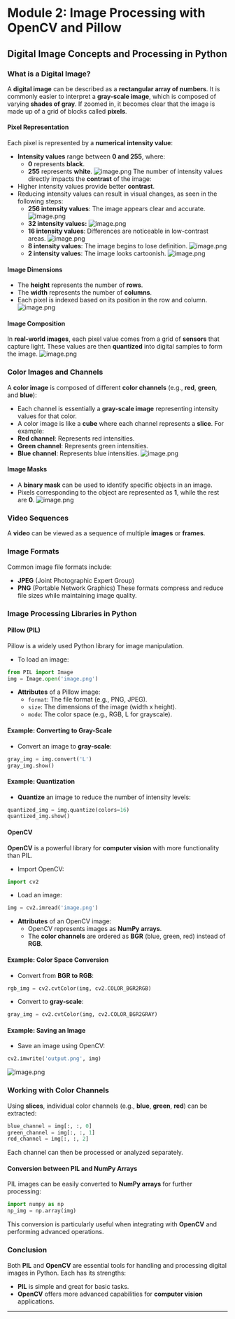 

# Module 2: Image Processing with OpenCV and Pillow
## Digital Image Concepts and Processing in Python
### What is a Digital Image?
A **digital image** can be described as a **rectangular array of numbers**. It is commonly easier to interpret a **gray-scale image**, which is composed of varying **shades of gray**. If zoomed in, it becomes clear that the image is made up of a grid of blocks called **pixels**.
#### Pixel Representation
Each pixel is represented by a **numerical intensity value**:
- **Intensity values** range between **0 and 255**, where:
	- **0** represents **black**.
	- **255** represents **white**.
![image.png](https://prod-files-secure.s3.us-west-2.amazonaws.com/03e82b26-cccb-4906-bb56-adabcbdc0655/fa1bb4aa-313a-44c2-a7b3-7fa4a8432b08/image.png?X-Amz-Algorithm=AWS4-HMAC-SHA256&X-Amz-Content-Sha256=UNSIGNED-PAYLOAD&X-Amz-Credential=ASIAZI2LB466QXI6XEOF%2F20250208%2Fus-west-2%2Fs3%2Faws4_request&X-Amz-Date=20250208T091352Z&X-Amz-Expires=3600&X-Amz-Security-Token=IQoJb3JpZ2luX2VjEHAaCXVzLXdlc3QtMiJHMEUCIQCvDN619U1H1vh4r%2FTXKbszr63s2XtJt%2B97lPJvAmcQbwIgWs1NB7ucaDL73XqMkk8NqYiJTdB3a35RPEPnaah%2FyjIqiAQIif%2F%2F%2F%2F%2F%2F%2F%2F%2F%2FARAAGgw2Mzc0MjMxODM4MDUiDO7JjMMMltb90XE2rircA8aOhSEaaOSnKzeTHMi6%2B8oXU%2F1SzyCKUXPq1msoY49wMGjKGg6Hk4WbKptmGKHVlzXyC%2FWdWah0laj4uDzyErPl%2BFv4nHdUJbnh7KjvqOa4CRarnXbHnP1CzKyGs2gj4bJlqDWDjPa4AnlWfhooSnrxIJuRu5cxBKzZdu%2FTjHnEjSHKMOpKzSEJDL7zdbi970lCzQxszyBu0DfC0Ad3Pg0UqH6VBjEWzBPxTxYGpyU99UnxpIFHVscBFJjVrlt5me83Ue2RS%2BUQTgvnLi8TlblrUCm6F3aE38YrhLpdpU2SnInTjbJH3GEawr4JxjRTIU87bMtSXUKpjOJ2trLHhKIveE0OoRqz0SiD3KiJ4DL3WFqWFWZZcKlZYel3dcCJ6Mqbcq%2BTgfegDe4guBoTeIOqzw1JKNC82GILo0%2B5Onms4QiKyWcYtBK8%2Bdyjf4s1KjY8WmW7BHn09yMjWcl8G8qGX1cMUHAU%2BeBYYq9l06neaicfs8ixfq83CrcoiYIDXdMWsZF66stbWhIfwCIp%2Bt0vF1ELLhBn%2F9eB%2BZnML930TAWvW7JtKur1540BvzT6wPSM8wGFC%2FMTosk1nRT%2FRJgviNtcl0iMs%2B7Ke1Z4%2BUBWH%2FzxkEWPzitocr7tMPWOnL0GOqUB%2BjHujZPBPSKPv7sIdOfa4oYHnawd0F%2FvDKZLaLtX22T8Mmo9CWpwXA64InNO5Jj1jw%2F23i1bhUE5aeQ7PlO%2FuYRlHXivDmkLijO%2FHD4fgNMe8NAb8SnhigmHVb8VYQFBndH%2FHMPn7%2BrHujnTc3QQD4EJ6DFShrTxIRoDgESEpfLAYzxTdWlxUXgvzrH9p%2Bgl3y8Jp6K%2Fc6Ea8T75ppT2YFdpQ6lY&X-Amz-Signature=f656bd16229ff2714113b6f97c13852289d7f931ad25f2650d3306c414f5f76e&X-Amz-SignedHeaders=host&x-id=GetObject)
The number of intensity values directly impacts the **contrast** of the image:
- Higher intensity values provide better **contrast**.
- Reducing intensity values can result in visual changes, as seen in the following steps:
	- **256 intensity values**: The image appears clear and accurate.
![image.png](https://prod-files-secure.s3.us-west-2.amazonaws.com/03e82b26-cccb-4906-bb56-adabcbdc0655/0de7dfb4-99dc-4b87-8932-5165b3c3b775/image.png?X-Amz-Algorithm=AWS4-HMAC-SHA256&X-Amz-Content-Sha256=UNSIGNED-PAYLOAD&X-Amz-Credential=ASIAZI2LB466RRNSM5UI%2F20250208%2Fus-west-2%2Fs3%2Faws4_request&X-Amz-Date=20250208T091352Z&X-Amz-Expires=3600&X-Amz-Security-Token=IQoJb3JpZ2luX2VjEHAaCXVzLXdlc3QtMiJHMEUCIHzzDV6iPCc%2FZ63SZscfMv1u27zipg9leRfI3Q8bMwLEAiEAnzBRPVVZ0amKSoFkNlqzkk3JcjlFwc%2F%2FVGKIEdf3KfUqiAQIif%2F%2F%2F%2F%2F%2F%2F%2F%2F%2FARAAGgw2Mzc0MjMxODM4MDUiDGaG3hq%2BjkXvp%2FSGvyrcA7bkjp%2FcLG%2BrjAKrPZEnTDz1ZIS5k%2FC28uu9lO%2BpNY8EkttHPINTZKKnRBEikP7AYP6oTn%2FvenEaWKZ6VlyJwurbbprrM33wrhSn10xxQqEdY8DK7xEggwBX1i1CXzoNMtmzBLXaT8qLpGqkLd66yIjn%2FIWNrY0Os37ksqXG0c5engGj7hPk6LaUo56ZuVs0RdZ457q93GGIx6QONBYrQhWakJPWDYZGWziNtbGrQYOkjR%2Bk1GMLjXKG6Qrfet92qdKuthP1sbTPRfa0sXyYs7QdeRyWtxvVa9GtX3RenFPS%2FeXY4%2FZAoi2AvL%2FqU%2BegkLMR5uUxByBh9tKy%2FV6oX3KF2TONIqdpZ38D9e0xJWd21RnLLvg9RUidqW8G6GIc9lkDgoNTqZNvz%2FZRj0GJoAg01tRIvbjkR%2FN0bbf%2BSHn6gDh%2BrP1sNB%2B%2BoP5QP9H08hqnnq46XQFgXHjMhjPRGB75bKq5lYUbG3XLO0CnD9isztNto9EDWMnZpQsceHCKqHY%2B5pA%2FUAQTNyDq2WkyiC21U3cMFEERVbsB%2BGzHTlC5LmuxXVR8a1bdBs%2BZI1muTPoJwwBZ7wkCFcnyv8ojz0fg7IcUc4rUKVMSask9vrZ4SMeWVXeNgvpvTdWvMIqOnL0GOqUBnxxSLPAKv4abAzJ6FX2ric1zi8Yt1sYk%2BpgiU8PqjGQ2lEuO1ZGYLbvljq2Pxo0U9zHBtl%2BxssL4ZTq1iD9WohwOLvHkGHfgvOu9CF9XBBITRPLL5Qj29RpoWfq5Uy4XhUoYkysChi1ncDh962btPbLwa4sR8x8BRaaYsVBZojP3tEq4Wx3k6GQvX%2Bno4hTMdYpRoN7Gx7QPSmEtF%2BOZM4sF5Xur&X-Amz-Signature=68fd825775e5040aa075ac848e64b64d1b4085d656025a7cd6c11008ede5432f&X-Amz-SignedHeaders=host&x-id=GetObject)
	- **32 intensity values:**
![image.png](https://prod-files-secure.s3.us-west-2.amazonaws.com/03e82b26-cccb-4906-bb56-adabcbdc0655/7eb81f08-b190-4c5a-ba2b-2a498a15b2c4/image.png?X-Amz-Algorithm=AWS4-HMAC-SHA256&X-Amz-Content-Sha256=UNSIGNED-PAYLOAD&X-Amz-Credential=ASIAZI2LB466RRNSM5UI%2F20250208%2Fus-west-2%2Fs3%2Faws4_request&X-Amz-Date=20250208T091352Z&X-Amz-Expires=3600&X-Amz-Security-Token=IQoJb3JpZ2luX2VjEHAaCXVzLXdlc3QtMiJHMEUCIHzzDV6iPCc%2FZ63SZscfMv1u27zipg9leRfI3Q8bMwLEAiEAnzBRPVVZ0amKSoFkNlqzkk3JcjlFwc%2F%2FVGKIEdf3KfUqiAQIif%2F%2F%2F%2F%2F%2F%2F%2F%2F%2FARAAGgw2Mzc0MjMxODM4MDUiDGaG3hq%2BjkXvp%2FSGvyrcA7bkjp%2FcLG%2BrjAKrPZEnTDz1ZIS5k%2FC28uu9lO%2BpNY8EkttHPINTZKKnRBEikP7AYP6oTn%2FvenEaWKZ6VlyJwurbbprrM33wrhSn10xxQqEdY8DK7xEggwBX1i1CXzoNMtmzBLXaT8qLpGqkLd66yIjn%2FIWNrY0Os37ksqXG0c5engGj7hPk6LaUo56ZuVs0RdZ457q93GGIx6QONBYrQhWakJPWDYZGWziNtbGrQYOkjR%2Bk1GMLjXKG6Qrfet92qdKuthP1sbTPRfa0sXyYs7QdeRyWtxvVa9GtX3RenFPS%2FeXY4%2FZAoi2AvL%2FqU%2BegkLMR5uUxByBh9tKy%2FV6oX3KF2TONIqdpZ38D9e0xJWd21RnLLvg9RUidqW8G6GIc9lkDgoNTqZNvz%2FZRj0GJoAg01tRIvbjkR%2FN0bbf%2BSHn6gDh%2BrP1sNB%2B%2BoP5QP9H08hqnnq46XQFgXHjMhjPRGB75bKq5lYUbG3XLO0CnD9isztNto9EDWMnZpQsceHCKqHY%2B5pA%2FUAQTNyDq2WkyiC21U3cMFEERVbsB%2BGzHTlC5LmuxXVR8a1bdBs%2BZI1muTPoJwwBZ7wkCFcnyv8ojz0fg7IcUc4rUKVMSask9vrZ4SMeWVXeNgvpvTdWvMIqOnL0GOqUBnxxSLPAKv4abAzJ6FX2ric1zi8Yt1sYk%2BpgiU8PqjGQ2lEuO1ZGYLbvljq2Pxo0U9zHBtl%2BxssL4ZTq1iD9WohwOLvHkGHfgvOu9CF9XBBITRPLL5Qj29RpoWfq5Uy4XhUoYkysChi1ncDh962btPbLwa4sR8x8BRaaYsVBZojP3tEq4Wx3k6GQvX%2Bno4hTMdYpRoN7Gx7QPSmEtF%2BOZM4sF5Xur&X-Amz-Signature=4f4caa92b79feedf55712555f82af528c2bb60e894899516be46041d34054598&X-Amz-SignedHeaders=host&x-id=GetObject)
	- **16 intensity values**: Differences are noticeable in low-contrast areas.
![image.png](https://prod-files-secure.s3.us-west-2.amazonaws.com/03e82b26-cccb-4906-bb56-adabcbdc0655/6bf56d44-9a14-4b7b-98c2-1f00b8630f0c/image.png?X-Amz-Algorithm=AWS4-HMAC-SHA256&X-Amz-Content-Sha256=UNSIGNED-PAYLOAD&X-Amz-Credential=ASIAZI2LB466RRNSM5UI%2F20250208%2Fus-west-2%2Fs3%2Faws4_request&X-Amz-Date=20250208T091352Z&X-Amz-Expires=3600&X-Amz-Security-Token=IQoJb3JpZ2luX2VjEHAaCXVzLXdlc3QtMiJHMEUCIHzzDV6iPCc%2FZ63SZscfMv1u27zipg9leRfI3Q8bMwLEAiEAnzBRPVVZ0amKSoFkNlqzkk3JcjlFwc%2F%2FVGKIEdf3KfUqiAQIif%2F%2F%2F%2F%2F%2F%2F%2F%2F%2FARAAGgw2Mzc0MjMxODM4MDUiDGaG3hq%2BjkXvp%2FSGvyrcA7bkjp%2FcLG%2BrjAKrPZEnTDz1ZIS5k%2FC28uu9lO%2BpNY8EkttHPINTZKKnRBEikP7AYP6oTn%2FvenEaWKZ6VlyJwurbbprrM33wrhSn10xxQqEdY8DK7xEggwBX1i1CXzoNMtmzBLXaT8qLpGqkLd66yIjn%2FIWNrY0Os37ksqXG0c5engGj7hPk6LaUo56ZuVs0RdZ457q93GGIx6QONBYrQhWakJPWDYZGWziNtbGrQYOkjR%2Bk1GMLjXKG6Qrfet92qdKuthP1sbTPRfa0sXyYs7QdeRyWtxvVa9GtX3RenFPS%2FeXY4%2FZAoi2AvL%2FqU%2BegkLMR5uUxByBh9tKy%2FV6oX3KF2TONIqdpZ38D9e0xJWd21RnLLvg9RUidqW8G6GIc9lkDgoNTqZNvz%2FZRj0GJoAg01tRIvbjkR%2FN0bbf%2BSHn6gDh%2BrP1sNB%2B%2BoP5QP9H08hqnnq46XQFgXHjMhjPRGB75bKq5lYUbG3XLO0CnD9isztNto9EDWMnZpQsceHCKqHY%2B5pA%2FUAQTNyDq2WkyiC21U3cMFEERVbsB%2BGzHTlC5LmuxXVR8a1bdBs%2BZI1muTPoJwwBZ7wkCFcnyv8ojz0fg7IcUc4rUKVMSask9vrZ4SMeWVXeNgvpvTdWvMIqOnL0GOqUBnxxSLPAKv4abAzJ6FX2ric1zi8Yt1sYk%2BpgiU8PqjGQ2lEuO1ZGYLbvljq2Pxo0U9zHBtl%2BxssL4ZTq1iD9WohwOLvHkGHfgvOu9CF9XBBITRPLL5Qj29RpoWfq5Uy4XhUoYkysChi1ncDh962btPbLwa4sR8x8BRaaYsVBZojP3tEq4Wx3k6GQvX%2Bno4hTMdYpRoN7Gx7QPSmEtF%2BOZM4sF5Xur&X-Amz-Signature=196833f1bd19e7b2de027553c259cd4858d6c84680d697c0ef2d47e1ab147856&X-Amz-SignedHeaders=host&x-id=GetObject)
	- **8 intensity values**: The image begins to lose definition.
![image.png](https://prod-files-secure.s3.us-west-2.amazonaws.com/03e82b26-cccb-4906-bb56-adabcbdc0655/cca05878-ca1a-43e0-8bec-1d146756f9ae/image.png?X-Amz-Algorithm=AWS4-HMAC-SHA256&X-Amz-Content-Sha256=UNSIGNED-PAYLOAD&X-Amz-Credential=ASIAZI2LB466RRNSM5UI%2F20250208%2Fus-west-2%2Fs3%2Faws4_request&X-Amz-Date=20250208T091352Z&X-Amz-Expires=3600&X-Amz-Security-Token=IQoJb3JpZ2luX2VjEHAaCXVzLXdlc3QtMiJHMEUCIHzzDV6iPCc%2FZ63SZscfMv1u27zipg9leRfI3Q8bMwLEAiEAnzBRPVVZ0amKSoFkNlqzkk3JcjlFwc%2F%2FVGKIEdf3KfUqiAQIif%2F%2F%2F%2F%2F%2F%2F%2F%2F%2FARAAGgw2Mzc0MjMxODM4MDUiDGaG3hq%2BjkXvp%2FSGvyrcA7bkjp%2FcLG%2BrjAKrPZEnTDz1ZIS5k%2FC28uu9lO%2BpNY8EkttHPINTZKKnRBEikP7AYP6oTn%2FvenEaWKZ6VlyJwurbbprrM33wrhSn10xxQqEdY8DK7xEggwBX1i1CXzoNMtmzBLXaT8qLpGqkLd66yIjn%2FIWNrY0Os37ksqXG0c5engGj7hPk6LaUo56ZuVs0RdZ457q93GGIx6QONBYrQhWakJPWDYZGWziNtbGrQYOkjR%2Bk1GMLjXKG6Qrfet92qdKuthP1sbTPRfa0sXyYs7QdeRyWtxvVa9GtX3RenFPS%2FeXY4%2FZAoi2AvL%2FqU%2BegkLMR5uUxByBh9tKy%2FV6oX3KF2TONIqdpZ38D9e0xJWd21RnLLvg9RUidqW8G6GIc9lkDgoNTqZNvz%2FZRj0GJoAg01tRIvbjkR%2FN0bbf%2BSHn6gDh%2BrP1sNB%2B%2BoP5QP9H08hqnnq46XQFgXHjMhjPRGB75bKq5lYUbG3XLO0CnD9isztNto9EDWMnZpQsceHCKqHY%2B5pA%2FUAQTNyDq2WkyiC21U3cMFEERVbsB%2BGzHTlC5LmuxXVR8a1bdBs%2BZI1muTPoJwwBZ7wkCFcnyv8ojz0fg7IcUc4rUKVMSask9vrZ4SMeWVXeNgvpvTdWvMIqOnL0GOqUBnxxSLPAKv4abAzJ6FX2ric1zi8Yt1sYk%2BpgiU8PqjGQ2lEuO1ZGYLbvljq2Pxo0U9zHBtl%2BxssL4ZTq1iD9WohwOLvHkGHfgvOu9CF9XBBITRPLL5Qj29RpoWfq5Uy4XhUoYkysChi1ncDh962btPbLwa4sR8x8BRaaYsVBZojP3tEq4Wx3k6GQvX%2Bno4hTMdYpRoN7Gx7QPSmEtF%2BOZM4sF5Xur&X-Amz-Signature=408857074c702afbdba1900c928a14c051c9155eb2a7c663684f005173f50ab8&X-Amz-SignedHeaders=host&x-id=GetObject)
	- **2 intensity values**: The image looks cartoonish.
![image.png](https://prod-files-secure.s3.us-west-2.amazonaws.com/03e82b26-cccb-4906-bb56-adabcbdc0655/12da64d7-6b97-44e0-bc2c-52b9c47ce212/image.png?X-Amz-Algorithm=AWS4-HMAC-SHA256&X-Amz-Content-Sha256=UNSIGNED-PAYLOAD&X-Amz-Credential=ASIAZI2LB466RRNSM5UI%2F20250208%2Fus-west-2%2Fs3%2Faws4_request&X-Amz-Date=20250208T091352Z&X-Amz-Expires=3600&X-Amz-Security-Token=IQoJb3JpZ2luX2VjEHAaCXVzLXdlc3QtMiJHMEUCIHzzDV6iPCc%2FZ63SZscfMv1u27zipg9leRfI3Q8bMwLEAiEAnzBRPVVZ0amKSoFkNlqzkk3JcjlFwc%2F%2FVGKIEdf3KfUqiAQIif%2F%2F%2F%2F%2F%2F%2F%2F%2F%2FARAAGgw2Mzc0MjMxODM4MDUiDGaG3hq%2BjkXvp%2FSGvyrcA7bkjp%2FcLG%2BrjAKrPZEnTDz1ZIS5k%2FC28uu9lO%2BpNY8EkttHPINTZKKnRBEikP7AYP6oTn%2FvenEaWKZ6VlyJwurbbprrM33wrhSn10xxQqEdY8DK7xEggwBX1i1CXzoNMtmzBLXaT8qLpGqkLd66yIjn%2FIWNrY0Os37ksqXG0c5engGj7hPk6LaUo56ZuVs0RdZ457q93GGIx6QONBYrQhWakJPWDYZGWziNtbGrQYOkjR%2Bk1GMLjXKG6Qrfet92qdKuthP1sbTPRfa0sXyYs7QdeRyWtxvVa9GtX3RenFPS%2FeXY4%2FZAoi2AvL%2FqU%2BegkLMR5uUxByBh9tKy%2FV6oX3KF2TONIqdpZ38D9e0xJWd21RnLLvg9RUidqW8G6GIc9lkDgoNTqZNvz%2FZRj0GJoAg01tRIvbjkR%2FN0bbf%2BSHn6gDh%2BrP1sNB%2B%2BoP5QP9H08hqnnq46XQFgXHjMhjPRGB75bKq5lYUbG3XLO0CnD9isztNto9EDWMnZpQsceHCKqHY%2B5pA%2FUAQTNyDq2WkyiC21U3cMFEERVbsB%2BGzHTlC5LmuxXVR8a1bdBs%2BZI1muTPoJwwBZ7wkCFcnyv8ojz0fg7IcUc4rUKVMSask9vrZ4SMeWVXeNgvpvTdWvMIqOnL0GOqUBnxxSLPAKv4abAzJ6FX2ric1zi8Yt1sYk%2BpgiU8PqjGQ2lEuO1ZGYLbvljq2Pxo0U9zHBtl%2BxssL4ZTq1iD9WohwOLvHkGHfgvOu9CF9XBBITRPLL5Qj29RpoWfq5Uy4XhUoYkysChi1ncDh962btPbLwa4sR8x8BRaaYsVBZojP3tEq4Wx3k6GQvX%2Bno4hTMdYpRoN7Gx7QPSmEtF%2BOZM4sF5Xur&X-Amz-Signature=56927f0d362c44b0484173a1c87f7912be17257dec49c71fc9e0a19ffdfd6571&X-Amz-SignedHeaders=host&x-id=GetObject)
#### Image Dimensions
- The **height** represents the number of **rows**.
- The **width** represents the number of **columns**.
- Each pixel is indexed based on its position in the row and column.
![image.png](https://prod-files-secure.s3.us-west-2.amazonaws.com/03e82b26-cccb-4906-bb56-adabcbdc0655/ff056335-e79e-4491-b508-30cd45b6c194/image.png?X-Amz-Algorithm=AWS4-HMAC-SHA256&X-Amz-Content-Sha256=UNSIGNED-PAYLOAD&X-Amz-Credential=ASIAZI2LB466QXI6XEOF%2F20250208%2Fus-west-2%2Fs3%2Faws4_request&X-Amz-Date=20250208T091352Z&X-Amz-Expires=3600&X-Amz-Security-Token=IQoJb3JpZ2luX2VjEHAaCXVzLXdlc3QtMiJHMEUCIQCvDN619U1H1vh4r%2FTXKbszr63s2XtJt%2B97lPJvAmcQbwIgWs1NB7ucaDL73XqMkk8NqYiJTdB3a35RPEPnaah%2FyjIqiAQIif%2F%2F%2F%2F%2F%2F%2F%2F%2F%2FARAAGgw2Mzc0MjMxODM4MDUiDO7JjMMMltb90XE2rircA8aOhSEaaOSnKzeTHMi6%2B8oXU%2F1SzyCKUXPq1msoY49wMGjKGg6Hk4WbKptmGKHVlzXyC%2FWdWah0laj4uDzyErPl%2BFv4nHdUJbnh7KjvqOa4CRarnXbHnP1CzKyGs2gj4bJlqDWDjPa4AnlWfhooSnrxIJuRu5cxBKzZdu%2FTjHnEjSHKMOpKzSEJDL7zdbi970lCzQxszyBu0DfC0Ad3Pg0UqH6VBjEWzBPxTxYGpyU99UnxpIFHVscBFJjVrlt5me83Ue2RS%2BUQTgvnLi8TlblrUCm6F3aE38YrhLpdpU2SnInTjbJH3GEawr4JxjRTIU87bMtSXUKpjOJ2trLHhKIveE0OoRqz0SiD3KiJ4DL3WFqWFWZZcKlZYel3dcCJ6Mqbcq%2BTgfegDe4guBoTeIOqzw1JKNC82GILo0%2B5Onms4QiKyWcYtBK8%2Bdyjf4s1KjY8WmW7BHn09yMjWcl8G8qGX1cMUHAU%2BeBYYq9l06neaicfs8ixfq83CrcoiYIDXdMWsZF66stbWhIfwCIp%2Bt0vF1ELLhBn%2F9eB%2BZnML930TAWvW7JtKur1540BvzT6wPSM8wGFC%2FMTosk1nRT%2FRJgviNtcl0iMs%2B7Ke1Z4%2BUBWH%2FzxkEWPzitocr7tMPWOnL0GOqUB%2BjHujZPBPSKPv7sIdOfa4oYHnawd0F%2FvDKZLaLtX22T8Mmo9CWpwXA64InNO5Jj1jw%2F23i1bhUE5aeQ7PlO%2FuYRlHXivDmkLijO%2FHD4fgNMe8NAb8SnhigmHVb8VYQFBndH%2FHMPn7%2BrHujnTc3QQD4EJ6DFShrTxIRoDgESEpfLAYzxTdWlxUXgvzrH9p%2Bgl3y8Jp6K%2Fc6Ea8T75ppT2YFdpQ6lY&X-Amz-Signature=73dc7097f9c756cf077b07fce3e00f50ee3b9d2eb94a92d1788769d478e047a8&X-Amz-SignedHeaders=host&x-id=GetObject)
#### Image Composition
In **real-world images**, each pixel value comes from a grid of **sensors** that capture light. These values are then **quantized** into digital samples to form the image.
![image.png](https://prod-files-secure.s3.us-west-2.amazonaws.com/03e82b26-cccb-4906-bb56-adabcbdc0655/0c721ea0-409b-4d32-b630-a00d6f170d18/image.png?X-Amz-Algorithm=AWS4-HMAC-SHA256&X-Amz-Content-Sha256=UNSIGNED-PAYLOAD&X-Amz-Credential=ASIAZI2LB466QXI6XEOF%2F20250208%2Fus-west-2%2Fs3%2Faws4_request&X-Amz-Date=20250208T091352Z&X-Amz-Expires=3600&X-Amz-Security-Token=IQoJb3JpZ2luX2VjEHAaCXVzLXdlc3QtMiJHMEUCIQCvDN619U1H1vh4r%2FTXKbszr63s2XtJt%2B97lPJvAmcQbwIgWs1NB7ucaDL73XqMkk8NqYiJTdB3a35RPEPnaah%2FyjIqiAQIif%2F%2F%2F%2F%2F%2F%2F%2F%2F%2FARAAGgw2Mzc0MjMxODM4MDUiDO7JjMMMltb90XE2rircA8aOhSEaaOSnKzeTHMi6%2B8oXU%2F1SzyCKUXPq1msoY49wMGjKGg6Hk4WbKptmGKHVlzXyC%2FWdWah0laj4uDzyErPl%2BFv4nHdUJbnh7KjvqOa4CRarnXbHnP1CzKyGs2gj4bJlqDWDjPa4AnlWfhooSnrxIJuRu5cxBKzZdu%2FTjHnEjSHKMOpKzSEJDL7zdbi970lCzQxszyBu0DfC0Ad3Pg0UqH6VBjEWzBPxTxYGpyU99UnxpIFHVscBFJjVrlt5me83Ue2RS%2BUQTgvnLi8TlblrUCm6F3aE38YrhLpdpU2SnInTjbJH3GEawr4JxjRTIU87bMtSXUKpjOJ2trLHhKIveE0OoRqz0SiD3KiJ4DL3WFqWFWZZcKlZYel3dcCJ6Mqbcq%2BTgfegDe4guBoTeIOqzw1JKNC82GILo0%2B5Onms4QiKyWcYtBK8%2Bdyjf4s1KjY8WmW7BHn09yMjWcl8G8qGX1cMUHAU%2BeBYYq9l06neaicfs8ixfq83CrcoiYIDXdMWsZF66stbWhIfwCIp%2Bt0vF1ELLhBn%2F9eB%2BZnML930TAWvW7JtKur1540BvzT6wPSM8wGFC%2FMTosk1nRT%2FRJgviNtcl0iMs%2B7Ke1Z4%2BUBWH%2FzxkEWPzitocr7tMPWOnL0GOqUB%2BjHujZPBPSKPv7sIdOfa4oYHnawd0F%2FvDKZLaLtX22T8Mmo9CWpwXA64InNO5Jj1jw%2F23i1bhUE5aeQ7PlO%2FuYRlHXivDmkLijO%2FHD4fgNMe8NAb8SnhigmHVb8VYQFBndH%2FHMPn7%2BrHujnTc3QQD4EJ6DFShrTxIRoDgESEpfLAYzxTdWlxUXgvzrH9p%2Bgl3y8Jp6K%2Fc6Ea8T75ppT2YFdpQ6lY&X-Amz-Signature=d5f4f6a503161959854162aedc162b1041baccbc4517e110fa1e08531da6bd3a&X-Amz-SignedHeaders=host&x-id=GetObject)
### Color Images and Channels
A **color image** is composed of different **color channels** (e.g., **red**, **green**, and **blue**):
- Each channel is essentially a **gray-scale image** representing intensity values for that color.
- A color image is like a **cube** where each channel represents a **slice**.
For example:
- **Red channel**: Represents red intensities.
- **Green channel**: Represents green intensities.
- **Blue channel**: Represents blue intensities.
![image.png](https://prod-files-secure.s3.us-west-2.amazonaws.com/03e82b26-cccb-4906-bb56-adabcbdc0655/c0cc17c9-842f-413f-82e8-f3f44278cf74/image.png?X-Amz-Algorithm=AWS4-HMAC-SHA256&X-Amz-Content-Sha256=UNSIGNED-PAYLOAD&X-Amz-Credential=ASIAZI2LB466QXI6XEOF%2F20250208%2Fus-west-2%2Fs3%2Faws4_request&X-Amz-Date=20250208T091352Z&X-Amz-Expires=3600&X-Amz-Security-Token=IQoJb3JpZ2luX2VjEHAaCXVzLXdlc3QtMiJHMEUCIQCvDN619U1H1vh4r%2FTXKbszr63s2XtJt%2B97lPJvAmcQbwIgWs1NB7ucaDL73XqMkk8NqYiJTdB3a35RPEPnaah%2FyjIqiAQIif%2F%2F%2F%2F%2F%2F%2F%2F%2F%2FARAAGgw2Mzc0MjMxODM4MDUiDO7JjMMMltb90XE2rircA8aOhSEaaOSnKzeTHMi6%2B8oXU%2F1SzyCKUXPq1msoY49wMGjKGg6Hk4WbKptmGKHVlzXyC%2FWdWah0laj4uDzyErPl%2BFv4nHdUJbnh7KjvqOa4CRarnXbHnP1CzKyGs2gj4bJlqDWDjPa4AnlWfhooSnrxIJuRu5cxBKzZdu%2FTjHnEjSHKMOpKzSEJDL7zdbi970lCzQxszyBu0DfC0Ad3Pg0UqH6VBjEWzBPxTxYGpyU99UnxpIFHVscBFJjVrlt5me83Ue2RS%2BUQTgvnLi8TlblrUCm6F3aE38YrhLpdpU2SnInTjbJH3GEawr4JxjRTIU87bMtSXUKpjOJ2trLHhKIveE0OoRqz0SiD3KiJ4DL3WFqWFWZZcKlZYel3dcCJ6Mqbcq%2BTgfegDe4guBoTeIOqzw1JKNC82GILo0%2B5Onms4QiKyWcYtBK8%2Bdyjf4s1KjY8WmW7BHn09yMjWcl8G8qGX1cMUHAU%2BeBYYq9l06neaicfs8ixfq83CrcoiYIDXdMWsZF66stbWhIfwCIp%2Bt0vF1ELLhBn%2F9eB%2BZnML930TAWvW7JtKur1540BvzT6wPSM8wGFC%2FMTosk1nRT%2FRJgviNtcl0iMs%2B7Ke1Z4%2BUBWH%2FzxkEWPzitocr7tMPWOnL0GOqUB%2BjHujZPBPSKPv7sIdOfa4oYHnawd0F%2FvDKZLaLtX22T8Mmo9CWpwXA64InNO5Jj1jw%2F23i1bhUE5aeQ7PlO%2FuYRlHXivDmkLijO%2FHD4fgNMe8NAb8SnhigmHVb8VYQFBndH%2FHMPn7%2BrHujnTc3QQD4EJ6DFShrTxIRoDgESEpfLAYzxTdWlxUXgvzrH9p%2Bgl3y8Jp6K%2Fc6Ea8T75ppT2YFdpQ6lY&X-Amz-Signature=7a05a056eaaae4b3daf686334fb973e5a0b5fad5774faa93dbcc6b9e8b5f39b3&X-Amz-SignedHeaders=host&x-id=GetObject)
#### Image Masks
- A **binary mask** can be used to identify specific objects in an image.
- Pixels corresponding to the object are represented as **1**, while the rest are **0**.
![image.png](https://prod-files-secure.s3.us-west-2.amazonaws.com/03e82b26-cccb-4906-bb56-adabcbdc0655/667eab4d-d19d-4618-81d0-663b6beb002c/image.png?X-Amz-Algorithm=AWS4-HMAC-SHA256&X-Amz-Content-Sha256=UNSIGNED-PAYLOAD&X-Amz-Credential=ASIAZI2LB466QXI6XEOF%2F20250208%2Fus-west-2%2Fs3%2Faws4_request&X-Amz-Date=20250208T091352Z&X-Amz-Expires=3600&X-Amz-Security-Token=IQoJb3JpZ2luX2VjEHAaCXVzLXdlc3QtMiJHMEUCIQCvDN619U1H1vh4r%2FTXKbszr63s2XtJt%2B97lPJvAmcQbwIgWs1NB7ucaDL73XqMkk8NqYiJTdB3a35RPEPnaah%2FyjIqiAQIif%2F%2F%2F%2F%2F%2F%2F%2F%2F%2FARAAGgw2Mzc0MjMxODM4MDUiDO7JjMMMltb90XE2rircA8aOhSEaaOSnKzeTHMi6%2B8oXU%2F1SzyCKUXPq1msoY49wMGjKGg6Hk4WbKptmGKHVlzXyC%2FWdWah0laj4uDzyErPl%2BFv4nHdUJbnh7KjvqOa4CRarnXbHnP1CzKyGs2gj4bJlqDWDjPa4AnlWfhooSnrxIJuRu5cxBKzZdu%2FTjHnEjSHKMOpKzSEJDL7zdbi970lCzQxszyBu0DfC0Ad3Pg0UqH6VBjEWzBPxTxYGpyU99UnxpIFHVscBFJjVrlt5me83Ue2RS%2BUQTgvnLi8TlblrUCm6F3aE38YrhLpdpU2SnInTjbJH3GEawr4JxjRTIU87bMtSXUKpjOJ2trLHhKIveE0OoRqz0SiD3KiJ4DL3WFqWFWZZcKlZYel3dcCJ6Mqbcq%2BTgfegDe4guBoTeIOqzw1JKNC82GILo0%2B5Onms4QiKyWcYtBK8%2Bdyjf4s1KjY8WmW7BHn09yMjWcl8G8qGX1cMUHAU%2BeBYYq9l06neaicfs8ixfq83CrcoiYIDXdMWsZF66stbWhIfwCIp%2Bt0vF1ELLhBn%2F9eB%2BZnML930TAWvW7JtKur1540BvzT6wPSM8wGFC%2FMTosk1nRT%2FRJgviNtcl0iMs%2B7Ke1Z4%2BUBWH%2FzxkEWPzitocr7tMPWOnL0GOqUB%2BjHujZPBPSKPv7sIdOfa4oYHnawd0F%2FvDKZLaLtX22T8Mmo9CWpwXA64InNO5Jj1jw%2F23i1bhUE5aeQ7PlO%2FuYRlHXivDmkLijO%2FHD4fgNMe8NAb8SnhigmHVb8VYQFBndH%2FHMPn7%2BrHujnTc3QQD4EJ6DFShrTxIRoDgESEpfLAYzxTdWlxUXgvzrH9p%2Bgl3y8Jp6K%2Fc6Ea8T75ppT2YFdpQ6lY&X-Amz-Signature=2947706852f30bc4ea10efd3f1cb7103e2a7364410fb2adfae6c1f13b3d95227&X-Amz-SignedHeaders=host&x-id=GetObject)
### Video Sequences
A **video** can be viewed as a sequence of multiple **images** or **frames**.
### Image Formats
Common image file formats include:
- **JPEG** (Joint Photographic Expert Group)
- **PNG** (Portable Network Graphics)
These formats compress and reduce file sizes while maintaining image quality.
### Image Processing Libraries in Python
#### Pillow (PIL)
Pillow is a widely used Python library for image manipulation.
- To load an image:
```python
from PIL import Image
img = Image.open('image.png')
```
- **Attributes** of a Pillow image:
	- `format`: The file format (e.g., PNG, JPEG).
	- `size`: The dimensions of the image (width x height).
	- `mode`: The color space (e.g., RGB, L for grayscale).
#### Example: Converting to Gray-Scale
- Convert an image to **gray-scale**:
```python
gray_img = img.convert('L')
gray_img.show()
```
#### Example: Quantization
- **Quantize** an image to reduce the number of intensity levels:
```python
quantized_img = img.quantize(colors=16)
quantized_img.show()
```
#### OpenCV
**OpenCV** is a powerful library for **computer vision** with more functionality than PIL.
- Import OpenCV:
```python
import cv2
```
- Load an image:
```python
img = cv2.imread('image.png')
```
- **Attributes** of an OpenCV image:
	- OpenCV represents images as **NumPy arrays**.
	- The **color channels** are ordered as **BGR** (blue, green, red) instead of **RGB**.
#### Example: Color Space Conversion
- Convert from **BGR to RGB**:
```python
rgb_img = cv2.cvtColor(img, cv2.COLOR_BGR2RGB)
```
- Convert to **gray-scale**:
```python
gray_img = cv2.cvtColor(img, cv2.COLOR_BGR2GRAY)
```
#### Example: Saving an Image
- Save an image using OpenCV:
```python
cv2.imwrite('output.png', img)
```
![image.png](https://prod-files-secure.s3.us-west-2.amazonaws.com/03e82b26-cccb-4906-bb56-adabcbdc0655/25fcc977-54ea-484c-997e-9b6bd016f347/image.png?X-Amz-Algorithm=AWS4-HMAC-SHA256&X-Amz-Content-Sha256=UNSIGNED-PAYLOAD&X-Amz-Credential=ASIAZI2LB466QXI6XEOF%2F20250208%2Fus-west-2%2Fs3%2Faws4_request&X-Amz-Date=20250208T091352Z&X-Amz-Expires=3600&X-Amz-Security-Token=IQoJb3JpZ2luX2VjEHAaCXVzLXdlc3QtMiJHMEUCIQCvDN619U1H1vh4r%2FTXKbszr63s2XtJt%2B97lPJvAmcQbwIgWs1NB7ucaDL73XqMkk8NqYiJTdB3a35RPEPnaah%2FyjIqiAQIif%2F%2F%2F%2F%2F%2F%2F%2F%2F%2FARAAGgw2Mzc0MjMxODM4MDUiDO7JjMMMltb90XE2rircA8aOhSEaaOSnKzeTHMi6%2B8oXU%2F1SzyCKUXPq1msoY49wMGjKGg6Hk4WbKptmGKHVlzXyC%2FWdWah0laj4uDzyErPl%2BFv4nHdUJbnh7KjvqOa4CRarnXbHnP1CzKyGs2gj4bJlqDWDjPa4AnlWfhooSnrxIJuRu5cxBKzZdu%2FTjHnEjSHKMOpKzSEJDL7zdbi970lCzQxszyBu0DfC0Ad3Pg0UqH6VBjEWzBPxTxYGpyU99UnxpIFHVscBFJjVrlt5me83Ue2RS%2BUQTgvnLi8TlblrUCm6F3aE38YrhLpdpU2SnInTjbJH3GEawr4JxjRTIU87bMtSXUKpjOJ2trLHhKIveE0OoRqz0SiD3KiJ4DL3WFqWFWZZcKlZYel3dcCJ6Mqbcq%2BTgfegDe4guBoTeIOqzw1JKNC82GILo0%2B5Onms4QiKyWcYtBK8%2Bdyjf4s1KjY8WmW7BHn09yMjWcl8G8qGX1cMUHAU%2BeBYYq9l06neaicfs8ixfq83CrcoiYIDXdMWsZF66stbWhIfwCIp%2Bt0vF1ELLhBn%2F9eB%2BZnML930TAWvW7JtKur1540BvzT6wPSM8wGFC%2FMTosk1nRT%2FRJgviNtcl0iMs%2B7Ke1Z4%2BUBWH%2FzxkEWPzitocr7tMPWOnL0GOqUB%2BjHujZPBPSKPv7sIdOfa4oYHnawd0F%2FvDKZLaLtX22T8Mmo9CWpwXA64InNO5Jj1jw%2F23i1bhUE5aeQ7PlO%2FuYRlHXivDmkLijO%2FHD4fgNMe8NAb8SnhigmHVb8VYQFBndH%2FHMPn7%2BrHujnTc3QQD4EJ6DFShrTxIRoDgESEpfLAYzxTdWlxUXgvzrH9p%2Bgl3y8Jp6K%2Fc6Ea8T75ppT2YFdpQ6lY&X-Amz-Signature=0114021700dd8997da1b4b94204579e6ada0063664dedafa9900a303ddeefa41&X-Amz-SignedHeaders=host&x-id=GetObject)
### Working with Color Channels
Using **slices**, individual color channels (e.g., **blue**, **green**, **red**) can be extracted:
```python
blue_channel = img[:, :, 0]
green_channel = img[:, :, 1]
red_channel = img[:, :, 2]
```
Each channel can then be processed or analyzed separately.
#### Conversion between PIL and NumPy Arrays
PIL images can be easily converted to **NumPy arrays** for further processing:
```python
import numpy as np
np_img = np.array(img)
```
This conversion is particularly useful when integrating with **OpenCV** and performing advanced operations.
### Conclusion
Both **PIL** and **OpenCV** are essential tools for handling and processing digital images in Python. Each has its strengths:
- **PIL** is simple and great for basic tasks.
- **OpenCV** offers more advanced capabilities for **computer vision** applications.
___


